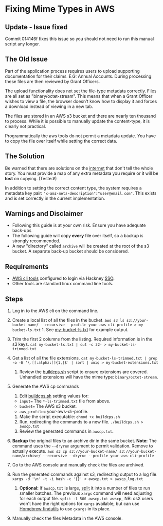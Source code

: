 # Fixing Mime Types in AWS

## Update - Issue fixed

Commit 014146f fixes this issue so you should not need to run this manual script any longer.

## The Old Issue

Part of the application process requires users to upload supporting documentation for their claims. E.G: Annual Accounts.
During processing these files are then reviewed by Grant Officers.

The upload functionality does not set the file-type metadata correctly. Files are all set as "binary/octet-stream". This means that when a Grant Officer wishes to view a file, the browser doesn't know how to display it and forces a download instead of viewing in a new tab.

The files are stored in an AWS s3 bucket and there are nearly ten thousand to process. While it is possible to manually update the content-type, it is clearly not practical.

Programmatically the aws tools do not permit a metadata update. You have to copy the file over itself while setting the correct data.

## The Solution

Be warned that there are solutions on the [internet](https://stackoverflow.com/questions/23548256/how-can-i-change-the-content-type-of-an-object-using-aws-cli) that don't tell the whole story. You must provide a map of any extra metadata you require or it will be **lost** on copying. (Tested!)

In addition to setting the correct content type, the system requires a metadata key pair:
`"x-amz-meta-description":"user@email.com"`. This exists and is set correctly in the current implementation.

## Warnings and Disclaimer

- Following this guide is at your own risk. Ensure you have adequate back-ups.
- The following guide will copy **every** file over itself, so a backup is strongly recommended.
- A new "directory" called `archive` will be created at the root of the s3 bucket. A separate back-up bucket should be considered.

## Requirements

- [AWS cli tools](https://docs.aws.amazon.com/cli/latest/userguide/cli-chap-install.html) configured to login via Hackney [SSO](https://docs.aws.amazon.com/cli/latest/userguide/cli-configure-sso.html).
- Other tools are standard linux command line tools.

## Steps

1. Log in to the AWS cli on the command line.
1. Create a local list of all the files in the bucket.
   `aws s3 ls s3://your-bucket-name/ --recursive --profile your-aws-cli-profile > my-bucket-ls.txt` 1. See [my-bucket-ls.txt](my-bucket-ls.txt) for example output.
1. Trim the first 2 columns from the listing. Required information is in the s3 keys.
   `cat my-bucket-ls.txt | cut -c 32- > my-bucket-ls-trimmed.txt`
1. Get a list of all the file extensions.
   `cat my-bucket-ls-trimmed.txt | grep -o -E '\.[[:alpha:]]{1,}$' | sort | uniq > my-bucket-extensions.txt`
   1. Review the [buildcps.sh](buildcps.sh) script to ensure extensions are covered. Unhandled extensions will have the mime type: `binary/octet-stream`.
1. Generate the AWS cp commands
   1. Edit [buildcps.sh](buildcps.sh) setting values for:
   - `input=` The `*-ls-trimmed.txt` file from above.
   - `bucket=` The AWS s3 bucket.
   - `aws_profile=` your-aws-cli-profile.
   1. Make the script executable:
      `chmod +x buildcps.sh`
   1. Run, redirecting the commands to a new file.
      `./buildcps.sh > awscp.txt`
   1. Review the generated commands in `awscp.txt`.
1. **Backup** the original files to an archive dir in the same bucket.
   **Note:** The command uses the `--dryrun` argument to permit validation. Remove to actually execute.
   `aws s3 cp s3://your-bucket-name/ s3://your-bucket-name/archive/ --recursive --dryrun --profile your-aws-cli-profile`
1. Go to the AWS console and manually check the files are archived.
1. Run the generated commands against s3, redirecting output to a log file.
   `xargs -d '\n' -t -i bash -c '{}' < awscp.txt > awscp_log.txt`

   1. **Optional:** If `awscp.txt` is large, [split](https://kb.iu.edu/d/afar) it into a number of files to run smaller batches. The previous `xargs` command will need adjusting for each output file.
      `split -l 500 awscp.txt awscp_`
      NB: osX users won't have the right options for `xargs` available, but can use [Homebrew findutils](https://formulae.brew.sh/formula/findutils) to use `gxargs` in its place.

1. Manually check the files Metadata in the AWS console.
